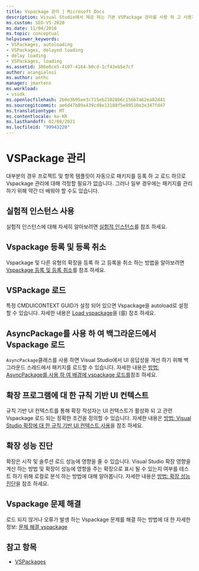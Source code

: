 ```yaml
---
title: Vspackage 관리 | Microsoft Docs
description: Visual Studio에서 제공 하는 기본 VSPackage 관리를 사용 하 고 사용자 지정 하는 방법 및 시기를 알 수 있도록 Vspackage 관리에 대해 알아봅니다.
ms.custom: SEO-VS-2020
ms.date: 11/04/2016
ms.topic: conceptual
helpviewer_keywords:
- VSPackages, autoloading
- VSPackages, delayed loading
- delay loading
- VSPackages, loading
ms.assetid: 386e0ce5-4107-4164-b0cd-1cf43eb5e7cf
author: acangialosi
ms.author: anthc
manager: jmartens
ms.workload:
- vssdk
ms.openlocfilehash: 2b0e3b95ee3c715eb21028b6c156b7a62ea82d41
ms.sourcegitcommit: ae6d47b09a439cd0e13180f5e89510e3e347fd47
ms.translationtype: MT
ms.contentlocale: ko-KR
ms.lasthandoff: 02/08/2021
ms.locfileid: "99943220"
---
```

# <a name="manage-vspackages"></a>VSPackage 관리
대부분의 경우 프로젝트 및 항목 템플릿이 자동으로 패키지를 등록 하 고 로드 하므로 Vspackage 관리에 대해 걱정할 필요가 없습니다. 그러나 일부 경우에는 패키지를 관리 하기 위해 약간 더 배워야 할 수도 있습니다.

## <a name="use-the-experimental-instance"></a>실험적 인스턴스 사용
 실험적 인스턴스에 대해 자세히 알아보려면 [실험적 인스턴스](../extensibility/the-experimental-instance.md)를 참조 하세요.

## <a name="register-and-unregister-vspackages"></a>Vspackage 등록 및 등록 취소
 Vspackage 및 다른 유형의 확장을 등록 하 고 등록을 취소 하는 방법을 알아보려면 [Vspackage 등록 및 등록 취소](../extensibility/registering-and-unregistering-vspackages.md)를 참조 하세요.

## <a name="load-a-vspackage"></a>VSPackage 로드
 특정 CMDUICONTEXT GUID가 설정 되어 있으면 Vspackage을 autoload로 설정할 수 있습니다. 자세한 내용은 [Load vspackage](../extensibility/loading-vspackages.md)을 (를) 참조 하세요.

## <a name="use-asyncpackage-to-load-vspackages-in-the-background"></a>AsyncPackage를 사용 하 여 백그라운드에서 Vspackage 로드
 `AsyncPackage`클래스를 사용 하면 Visual Studio에서 UI 응답성을 개선 하기 위해 백그라운드 스레드에서 패키지를 로드할 수 있습니다. 자세한 내용은 [방법: AsyncPackage를 사용 하 여 배경에 vspackage 로드를](../extensibility/how-to-use-asyncpackage-to-load-vspackages-in-the-background.md)참조 하세요.

## <a name="rule-based-ui-context-for-extensions"></a>확장 프로그램에 대 한 규칙 기반 UI 컨텍스트
 규칙 기반 UI 컨텍스트를 통해 확장 작성자는 UI 컨텍스트가 활성화 되 고 관련 Vspackage 로드 되는 정확한 조건을 정의할 수 있습니다. 자세한 내용은 [방법: Visual Studio 확장에 대 한 규칙 기반 UI 컨텍스트 사용](../extensibility/how-to-use-rule-based-ui-context-for-visual-studio-extensions.md)을 참조 하세요.

## <a name="diagnose-extension-performance"></a>확장 성능 진단
확장은 시작 및 솔루션 로드 성능에 영향을 줄 수 있습니다. Visual Studio 확장 영향을 계산 하는 방법 및 확장이 성능에 영향을 주는 확장으로 표시 될 수 있는지 여부를 테스트 하기 위해 로컬로 분석 하는 방법에 대해 알아봅니다. 자세한 내용은 [방법: 확장 성능 진단](how-to-diagnose-extension-performance.md)을 참조 하세요.

## <a name="troubleshoot-vspackages"></a>Vspackage 문제 해결
 로드 되지 않거나 오류가 발생 하는 Vspackage 문제를 해결 하는 방법에 대 한 자세한 정보: [문제 해결 vspackage](../extensibility/troubleshooting-vspackages.md)

## <a name="see-also"></a>참고 항목
- [VSPackages](../extensibility/internals/vspackages.md)
